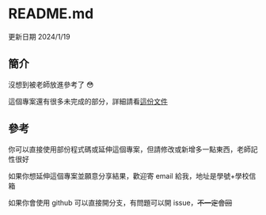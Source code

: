 # README.md

更新日期 2024/1/19

## 簡介

沒想到被老師放進參考了 :flushed:

這個專案還有很多未完成的部分，詳細請看[這份文件](./presentation/presentation.md)

## 參考

你可以直接使用部份程式碼或延伸這個專案，但請修改或新增多一點東西，老師記性很好

如果你想延伸這個專案並願意分享結果，歡迎寄 email 給我，地址是學號+學校信箱

如果你會使用 github 可以直接開分支，有問題可以開 issue，~~不一定會回~~